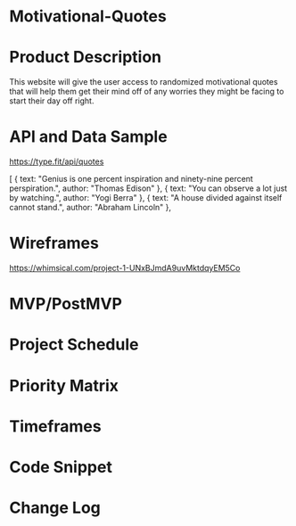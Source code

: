 # Motivational-Quotes


# Product Description
This website will give the user access to randomized motivational quotes that will help them get their mind off of any worries they might be facing to start their day off right.

# API and Data Sample
https://type.fit/api/quotes

[
{
text: "Genius is one percent inspiration and ninety-nine percent perspiration.",
author: "Thomas Edison"
},
{
text: "You can observe a lot just by watching.",
author: "Yogi Berra"
},
{
text: "A house divided against itself cannot stand.",
author: "Abraham Lincoln"
},


# Wireframes
https://whimsical.com/project-1-UNxBJmdA9uvMktdqyEM5Co

# MVP/PostMVP

# Project Schedule

# Priority Matrix

# Timeframes

# Code Snippet

# Change Log
